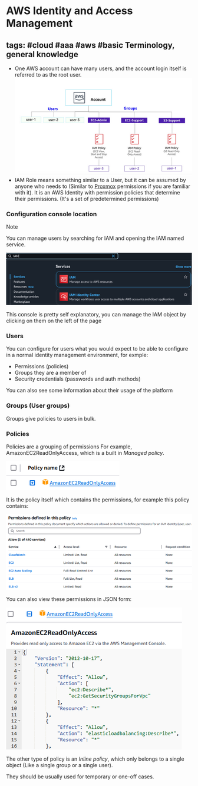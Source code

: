 # AWS Identity and Access Management

tags: #cloud #aaa #aws #basic 
Terminology, general knowledge
---
- One AWS account can have many users, and the account login itself is referred to as the root user.
![AWS account with multiple users and groups with policies](../../-%20Attachments/AWS/AWS%20account%20hierarchy.png)
- IAM Role means something similar to a User, but it can be assumed by anyone who needs to (Similar to [Proxmox](../../Linux/Proxmox/Proxmox.md) permissions if you are familiar with it). It is an AWS Identity with permission policies that determine their permissions. (It's a set of predetermined permissions)

### Configuration console location

> [!NOTE]  
> You can manage users by searching for IAM  and opening the IAM named service.

![How to find the IAM management dashboard](../../-%20Attachments/AWS/IAM%20console%20location.png)

This console is pretty self explanatory, you can manage the IAM object by clicking on them on the left of the page


### Users

You can configure for users what you would expect to be able to configure in a normal identity management environment, for exmple:
- Permissions (policies)
- Groups they are a member of
- Security credentials (passwords and auth methods)

You can also see some information about their usage of the platform

### Groups (User groups)

Groups give policies to users in bulk.

### Policies

Policies are a grouping of permissions
For example, AmazonEC2ReadOnlyAccess, which is a built in *Managed policy*.

![Picture of the AmazonEC2ReadOnlyAccess policy](../../-%20Attachments/AWS/Policy%20example.png)

It is the policy itself which contains the permissions, for example this policy contains:

![Permissions inside the AmazonEC2ReadOnlyAccess policy](../../-%20Attachments/AWS/Permissions%20of%20a%20policy.png)

You can also view these permissions in JSON form:

![Policy JSON form](../../-%20Attachments/AWS/JSON%20permission%20form.png)

The other type of policy is an *Inline policy*, which only belongs to a single object (Like a single group or a single user).

They should be usually used for temporary or one-off cases.